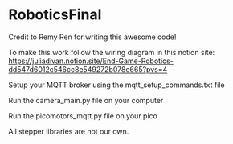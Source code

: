 # RoboticsFinal

Credit to Remy Ren for writing this awesome code!

To make this work follow the wiring diagram in this notion site: https://juliadivan.notion.site/End-Game-Robotics-dd547d6012c546cc8e549272b078e665?pvs=4

Setup your MQTT broker using the mqtt_setup_commands.txt file

Run the camera_main.py file on your computer

Run the picomotors_mqtt.py file on your pico

All stepper libraries are not our own.
